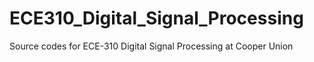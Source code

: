 # ECE310_Digital_Signal_Processing
Source codes for ECE-310 Digital Signal Processing at Cooper Union
